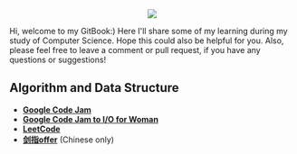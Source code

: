 <div align="center">
    <a href="https://liangda-wang.gitbook.io/cs-learning/"> <img src="https://badgen.net/badge/GitBook/Read Online?icon=github&color=4ab8a1"></a>
</div>

Hi, welcome to my GitBook:\) Here I'll share some of my learning during my study of Computer Science. Hope this could also be helpful for you. Also, please feel free to leave a comment or pull request, if you have any questions or suggestions!

## Algorithm and Data Structure

* [**Google Code Jam**](practice-source-and-solution/google-code-jam.md)
* [**Google Code Jam to I/O for Woman**](practice-source-and-solution/google-code-jam-to-i-o-for-woman/)
* [**LeetCode**](practice-source-and-solution/leetcode/)
* [**剑指offer**](practice-source-and-solution/jian-zhi-offer/) \(Chinese only\)





